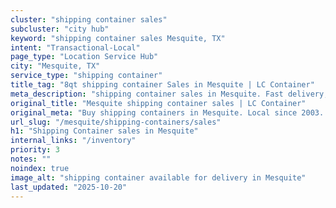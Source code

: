 ```yaml
---
cluster: "shipping container sales"
subcluster: "city hub"
keyword: "shipping container sales Mesquite, TX"
intent: "Transactional-Local"
page_type: "Location Service Hub"
city: "Mesquite, TX"
service_type: "shipping container"
title_tag: "8qt shipping container Sales in Mesquite | LC Container"
meta_description: "shipping container sales in Mesquite. Fast delivery, competitive pricing. Serving shipping containers area. Quote ID: CS9. Call (214) 524-4168 for your free quote today."
original_title: "Mesquite shipping container sales | LC Container"
original_meta: "Buy shipping containers in Mesquite. Local since 2003. New & used inventory. Fast delivery. Get your free quote — call (214) 524-4168 today."
url_slug: "/mesquite/shipping-containers/sales"
h1: "Shipping Container sales in Mesquite"
internal_links: "/inventory"
priority: 3
notes: ""
noindex: true
image_alt: "shipping container available for delivery in Mesquite"
last_updated: "2025-10-20"
---
```


<!-- TODO: Add unique city/inventory copy, images, and internal links here. -->
